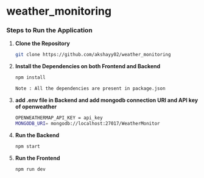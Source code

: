 # weather_monitoring

### Steps to Run the Application

1. **Clone the Repository**
   ```bash
   git clone https://github.com/akshayy02/weather_monitoring

2. **Install the Dependencies on both Frontend and Backend**
   ```bash
   npm install

   Note : All the dependencies are present in package.json
   
3. **add .env file in Backend and add mongodb connection URI and API key of openweather**
   ```bash
   OPENWEATHERMAP_API_KEY = api_key
   MONGODB_URI= mongodb://localhost:27017/WeatherMonitor
   
4. **Run the Backend**
   ```bash
   npm start

4. **Run the Frontend**
   ```bash
   npm run dev
